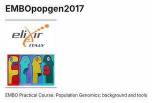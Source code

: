 # EMBOpopgen2017

<table style="width:100%">
 <tr>
   <td><img src="./img/elixir_ita_logo.png" alt="yay" height="100" width="150"></td>
   <tr/>
   <tr>
     <td><img src="./img/embo2017.png" alt="yay" height="100" width="150"></td>
     <tr/>
</table>




EMBO Practical Course: Population Genomics: background and tools
